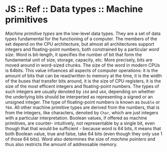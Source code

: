# JS :: Ref :: Data types :: Machine primitives

*Machine primitive types* are the low-level data types. They are a set of data types fundamental for the functioning of a computer. The members of the set depend on the CPU architecture, but almost all architectures support integers and floating-point numbers, both constrained by a particular *word size*. Word is bit-length, it specifies the number of bit that form the fundamental unit of size, storage, capacity, etc. More precisely, bits are moved around in word-sized chunks. The size of the word in modern CPUs is 64bits. This value infuences all aspects of computer operations: it is the amount of bits that can be read/written to memory at the time, it is the width of the buses that transfer bits around, it is the size of CPU registers, it is the size of the most efficent integers and floating-point numbers. The types of such integers are usually denoted by `i64` and `u64`, depending on whether the underlying bits should be interperted as representing a signed or an unsigned integer. The type of floating-point numbers is known as `Double` or `f64`. All other machine primitive types are derived from the numbers, that is from the integers, like characters, denoted by `Char`, which are just integers with a particular interpretation. Boolean values, if offered as machine primitives, are counter- intuitively, not representable by a single bit, even though that that would be sufficient - because word is 64 bits, it means that both Boolean value, true and false, take 64 bits (even though they only use 1 of those 64 bits). Word also determines the size of *machine pointers* and thus also restricts the amount of addressable memory.
